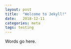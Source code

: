 ```yaml
---
layout: post
title:  "Welcome to Jekyll!"
date:   2018-12-11
categories: meta
tags: testing
---
```



Words go here.
